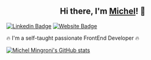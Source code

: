 <h2 align="center">
Hi there, I'm <a href="https://michelfcm.github.io/" target="_blank" rel="noreferrer">Michel</a>! 👋
</h3>

[![Linkedin Badge](https://img.shields.io/badge/-LinkedIn-0e76a8?style=flat&logo=Linkedin&logoColor=white)](https://linkedin.com/in/michel-mingroni)
[![Website Badge](https://img.shields.io/badge/Website-3b5998?style=flat&logo=google-chrome&logoColor=white)](https://michelfcm.github.io/)

🔥 I'm a self-taught passionate FrontEnd Developer 🔥

[![Michel Mingroni's GitHub stats](https://github-readme-stats.vercel.app/api?username=michelfcm&count_private=true&show_icons=true&title_color=39d353&text_color=c9d1d9&icon_color=58a6ff&bg_color=11151c)](https://github.com/michelfcm/github-readme-stats)
